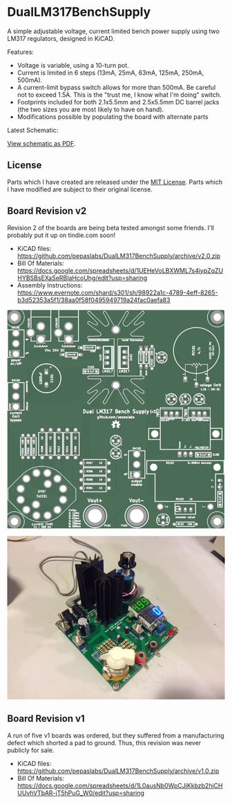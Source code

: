 DualLM317BenchSupply
====================

A simple adjustable voltage, current limited bench power supply using two LM317 regulators, designed in KiCAD.

Features:

* Voltage is variable, using a 10-turn pot.
* Current is limited in 6 steps (13mA, 25mA, 63mA, 125mA, 250mA, 500mA).
* A current-limit bypass switch allows for more than 500mA.  Be careful not to exceed 1.5A.  This is the "trust me, I know what I'm doing" switch.
* Footprints included for both 2.1x5.5mm and 2.5x5.5mm DC barrel jacks (the two sizes you are most likely to have on hand).
* Modifications possible by populating the board with alternate parts

Latest Schematic:

[View schematic as PDF](https://github.com/pepaslabs/DualLM317BenchSupply/raw/master/DualLM317BenchSupply_schematic.pdf).

## License

Parts which I have created are released under the [MIT License](http://opensource.org/licenses/MIT).  Parts which I have modified are subject to their original license.

## Board Revision v2

Revision 2 of the boards are being beta tested amongst some friends.  I'll probably put it up on tindie.com soon!

* KiCAD files: https://github.com/pepaslabs/DualLM317BenchSupply/archive/v2.0.zip
* Bill Of Materials: https://docs.google.com/spreadsheets/d/1UEHeVoLBXWML7s4iypZqZUHYBSBsEXaSeRBIaHcoUhg/edit?usp=sharing
* Assembly Instructions: https://www.evernote.com/shard/s301/sh/98922a1c-4789-4eff-8265-b3d52353a5f1/38aa0f58f0495949719a24fac0aefa83

![](DualLM317BenchSupply/revisions/v2/top.png)

![](DualLM317BenchSupply/revisions/v2/IMG_1202.JPG)

## Board Revision v1

A run of five v1 boards was ordered, but they suffered from a manufacturing defect which shorted a pad to ground.  Thus, this revision was never publicly for sale.

* KiCAD files: https://github.com/pepaslabs/DualLM317BenchSupply/archive/v1.0.zip
* Bill Of Materials: https://docs.google.com/spreadsheets/d/1L0ausNb0WpCJjKkbzb2hiCHUUvhVTbAR-jT5hPuG_W0/edit?usp=sharing
